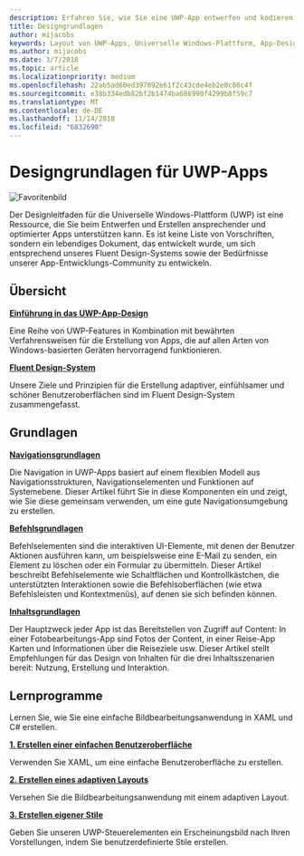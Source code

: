 ```yaml
---
description: Erfahren Sie, wie Sie eine UWP-App entwerfen und kodieren, die eine einfache Navigation besitzt und auf vielen Geräten und Bildschirmen verschiedener Größen großartig aussieht.
title: Designgrundlagen
author: mijacobs
keywords: Layout von UWP-Apps, Universelle Windows-Plattform, App-Design, Schnittstelle
ms.author: mijacobs
ms.date: 3/7/2018
ms.topic: article
ms.localizationpriority: medium
ms.openlocfilehash: 22ab5ad60ed397092e61f2c43cde4eb2e0c86c4f
ms.sourcegitcommit: e38b334edb82bf2b1474ba686990f4299b8f59c7
ms.translationtype: MT
ms.contentlocale: de-DE
ms.lasthandoff: 11/14/2018
ms.locfileid: "6832690"
---
```

# <a name="design-basics-for-uwp-apps"></a>Designgrundlagen für UWP-Apps

![Favoritenbild](images/header-design-basics.svg)

Der Designleitfaden für die Universelle Windows-Plattform (UWP) ist eine Ressource, die Sie beim Entwerfen und Erstellen ansprechender und optimierter Apps unterstützen kann. Es ist keine Liste von Vorschriften, sondern ein lebendiges Dokument, das entwickelt wurde, um sich entsprechend unseres Fluent Design-Systems sowie der Bedürfnisse unserer App-Entwicklungs-Community zu entwickeln. 

## <a name="overview"></a>Übersicht

[**Einführung in das UWP-App-Design**](design-and-ui-intro.md)

Eine Reihe von UWP-Features in Kombination mit bewährten Verfahrensweisen für die Erstellung von Apps, die auf allen Arten von Windows-basierten Geräten hervorragend funktionieren.

[**Fluent Design-System**](../fluent-design-system/index.md)

Unsere Ziele und Prinzipien für die Erstellung adaptiver, einfühlsamer und schöner Benutzeroberflächen sind im Fluent Design-System zusammengefasst.

## <a name="basics"></a>Grundlagen

[**Navigationsgrundlagen**](navigation-basics.md)

Die Navigation in UWP-Apps basiert auf einem flexiblen Modell aus Navigationsstrukturen, Navigationselementen und Funktionen auf Systemebene. Dieser Artikel führt Sie in diese Komponenten ein und zeigt, wie Sie diese gemeinsam verwenden, um eine gute Navigationsumgebung zu erstellen.

[**Befehlsgrundlagen**](commanding-basics.md)

Befehlselementen sind die interaktiven UI-Elemente, mit denen der Benutzer Aktionen ausführen kann, um beispielsweise eine E-Mail zu senden, ein Element zu löschen oder ein Formular zu übermitteln. Dieser Artikel beschreibt Befehlselemente wie Schaltflächen und Kontrollkästchen, die unterstützten Interaktionen sowie die Befehlsoberflächen (wie etwa Befehlsleisten und Kontextmenüs), auf denen sie sich befinden können.

[**Inhaltsgrundlagen**](content-basics.md)

Der Hauptzweck jeder App ist das Bereitstellen von Zugriff auf Content: In einer Fotobearbeitungs-App sind Fotos der Content, in einer Reise-App Karten und Informationen über die Reiseziele usw. Dieser Artikel stellt Empfehlungen für das Design von Inhalten für die drei Inhaltsszenarien bereit: Nutzung, Erstellung und Interaktion.

## <a name="tutorials"></a>Lernprogramme

Lernen Sie, wie Sie eine einfache Bildbearbeitungsanwendung in XAML und C# erstellen.
<!-- <img src="images/landing-page/photolab-50.png" style="{height: 339px}" alt=" " /> -->

[**1. Erstellen einer einfachen Benutzeroberfläche**](xaml-basics-ui.md)

Verwenden Sie XAML, um eine einfache Benutzeroberfläche zu erstellen.

[**2. Erstellen eines adaptiven Layouts**](xaml-basics-adaptive-layout.md)

Versehen Sie die Bildbearbeitungsanwendung mit einem adaptiven Layout.

[**3. Erstellen eigener Stile**](xaml-basics-style.md)

Geben Sie unseren UWP-Steuerelementen ein Erscheinungsbild nach Ihren Vorstellungen, indem Sie benutzerdefinierte Stile erstellen.